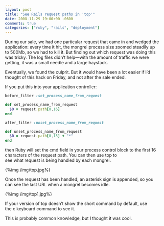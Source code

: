 ```yaml
---
layout: post
title: "See Rails request paths in 'top'"
date: 2008-11-29 19:00:00 -0600
comments: true
categories: ["ruby", "rails", "deployment"]
---
```


During our sale, we had one particular request that came in and wedged
the application: every time it hit, the mongrel process size zoomed
steadily up to 500Mb, so we had to kill it. But finding out which
request was doing this was tricky. The log files didn’t help—with the
amount of traffic we were getting, it was a small needle and a large
haystack.

Eventually, we found the culprit. But it would have been a lot easier
if I’d thought of this hack on Friday, and not after the sale ended.

If you put this into your application controller:

``` ruby
before_filter :set_process_name_from_request

def set_process_name_from_request
  $0 = request.path[0,16]
end

after_filter :unset_process_name_from_request

def unset_process_name_from_request
  $0 = request.path[0,15] + "*"
end
```

then Ruby will set the cmd field in your process control block to the
first 16 characters of the request path. You can then use top to
see what request is being handled by each mongrel.

{%img /img/top.jpg%}

Once the request has been handled, an asterisk sign is appended, so you can see the last URL when a mongrel becomes idle. 

{%img /img/top1.jpg%}

If your version of top doesn’t show the short command by default, use
the c keyboard command to see it.

This is probably common knowledge, but I thought it was cool.
